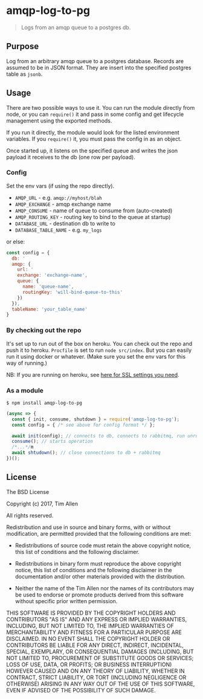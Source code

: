 # amqp-log-to-pg
> Logs from an amqp queue to a postgres db.

## Purpose
Log from an arbitrary amqp queue to a postgres database.  Records are assumed
to be in JSON format.  They are insert into the specified postgres table as
`jsonb`.

## Usage

There are two possible ways to use it. You can run the module directly from node, or you can `require()` it and pass in
some config and get lifecycle management using the exported methods.

If you run it directly, the module would look for the listed environment variables.  If you `require()` it, you must pass
the config in as an object.

Once started up, it listens on the specified queue and writes the json
payload it receives to the db (one row per payload).

### Config

Set the env vars (if using the repo directly).
- `AMQP_URL` - e.g. `amqp://myhost/blah`
- `AMQP_EXCHANGE` - amqp exchange name
- `AMQP_CONSUME` - name of queue to consume from (auto-created)
- `AMQP_ROUTING_KEY` - routing key to bind to the queue at startup)
- `DATABASE_URL` - destination db to write to
- `DATABASE_TABLE_NAME` - e.g. `my_logs`

or else:

```js
const config = {
  db: '
  amqp: {
    url: '
    exchange: 'exchange-name',
    queue: {
      name: 'queue-name',
      routingKey: 'will-bind-queue-to-this'
    })
  }),
  tableName: 'your_table_name'
}
```


### By checking out the repo

It's set up to run out of the box on heroku.  You can check out the repo and push it to heroku.
`Procfile` is set to run `node src/index`.  But you can easily run it using docker or whatever.
(Make sure you set the env vars for this way of running.)

NB: If you are running on heroku, see [here for SSL settings you
need](https://devcenter.heroku.com/articles/heroku-postgresql#connecting-in-node-js).
### As a module

```
$ npm install amqp-log-to-pg
```
```js
(async => {
  const { init, consume, shutdown } = require('amqp-log-to-pg');
  const config = { /* see above for config format */ };

  await init(config); // connects to db, connects to rabbitmq, run unrun migrations
  consume(); // starts operation
  /*...*/m
  await shtudown(); // close connections to db + rabbitmq
})();
```

## License

The BSD License

Copyright (c) 2017, Tim Allen

All rights reserved.

Redistribution and use in source and binary forms, with or without modification,
are permitted provided that the following conditions are met:

* Redistributions of source code must retain the above copyright notice, this
  list of conditions and the following disclaimer.

* Redistributions in binary form must reproduce the above copyright notice, this
  list of conditions and the following disclaimer in the documentation and/or
  other materials provided with the distribution.

* Neither the name of the Tim Allen nor the names of its
  contributors may be used to endorse or promote products derived from
  this software without specific prior written permission.

THIS SOFTWARE IS PROVIDED BY THE COPYRIGHT HOLDERS AND CONTRIBUTORS "AS IS" AND
ANY EXPRESS OR IMPLIED WARRANTIES, INCLUDING, BUT NOT LIMITED TO, THE IMPLIED
WARRANTIES OF MERCHANTABILITY AND FITNESS FOR A PARTICULAR PURPOSE ARE
DISCLAIMED. IN NO EVENT SHALL THE COPYRIGHT HOLDER OR CONTRIBUTORS BE LIABLE FOR
ANY DIRECT, INDIRECT, INCIDENTAL, SPECIAL, EXEMPLARY, OR CONSEQUENTIAL DAMAGES
(INCLUDING, BUT NOT LIMITED TO, PROCUREMENT OF SUBSTITUTE GOODS OR SERVICES;
LOSS OF USE, DATA, OR PROFITS; OR BUSINESS INTERRUPTION) HOWEVER CAUSED AND ON
ANY THEORY OF LIABILITY, WHETHER IN CONTRACT, STRICT LIABILITY, OR TORT
(INCLUDING NEGLIGENCE OR OTHERWISE) ARISING IN ANY WAY OUT OF THE USE OF THIS
SOFTWARE, EVEN IF ADVISED OF THE POSSIBILITY OF SUCH DAMAGE.

